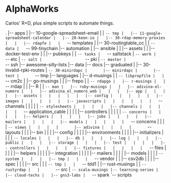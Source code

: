 # AlphaWorks

Carlos' R+D, plus simple scripts to automate things.

.
|-- apps
|   |-- 10-google-spreadsheet-email
|   |   `-- tmp
|   |-- 11-google-spreadsheet-calendar
|   |-- 20-keen-io
|   |-- 30-rdap-memory-proxies
|   |   |-- rdapfe
|   |   `-- templates
|   |-- 30-routingtable_cc
|   |   `-- data
|   `-- 99-tinychain
|-- automation
|   |-- ansible
|   |   |-- assets
|   |   |-- docker-test-env
|   |   |-- pubkeys
|   |   `-- tasks
|   `-- saltstack
|       `-- work
|           `-- etc
|               `-- salt
|                   `-- pki
|                       `-- master
|                           `-- ssh
|-- awesome-silly-lists
|-- data
|-- docs
|-- graduated
|   |-- 30-invalid-rpki-routes
|   `-- 30-minirdapc
|       |-- minirdapc
|       |-- test
|       `-- tmp
|-- languages
|   |-- d-musings
|   |   `-- libpropfile
|   |       `-- cm2c
|   |-- go-musings
|   |   |-- frepo
|   |   `-- rdapgo
|   |-- r-musings
|   |   `-- rrdap
|   |       |-- R
|   |       `-- man
|   |-- ruby-musings
|   |   |-- adivina-el-numero
|   |   |-- adivina_el_numero_web
|   |   |   |-- app
|   |   |   |   |-- assets
|   |   |   |   |   |-- config
|   |   |   |   |   |-- images
|   |   |   |   |   |-- javascripts
|   |   |   |   |   |   `-- channels
|   |   |   |   |   `-- stylesheets
|   |   |   |   |-- channels
|   |   |   |   |   `-- application_cable
|   |   |   |   |-- controllers
|   |   |   |   |   `-- concerns
|   |   |   |   |-- helpers
|   |   |   |   |-- jobs
|   |   |   |   |-- mailers
|   |   |   |   |-- models
|   |   |   |   |   `-- concerns
|   |   |   |   `-- views
|   |   |   |       |-- adivina
|   |   |   |       `-- layouts
|   |   |   |-- bin
|   |   |   |-- config
|   |   |   |   |-- environments
|   |   |   |   |-- initializers
|   |   |   |   `-- locales
|   |   |   |-- db
|   |   |   |-- log
|   |   |   |-- public
|   |   |   |-- storage
|   |   |   |-- test
|   |   |   |   |-- controllers
|   |   |   |   |-- fixtures
|   |   |   |   |   `-- files
|   |   |   |   |-- helpers
|   |   |   |   |-- integration
|   |   |   |   |-- mailers
|   |   |   |   |-- models
|   |   |   |   `-- system
|   |   |   |-- tmp
|   |   |   `-- vendor
|   |   |-- csv2db
|   |   |   |-- spec
|   |   |   |-- src
|   |   |   `-- tmp
|   |   `-- tdd1
|   |-- rust-musings
|   |   `-- rustyrdap
|   |       `-- src
|   `-- scala-musings
|-- learning-series
|   |-- cloud-techs
|   |-- gns3-labs
|   `-- spark
`-- scripts



